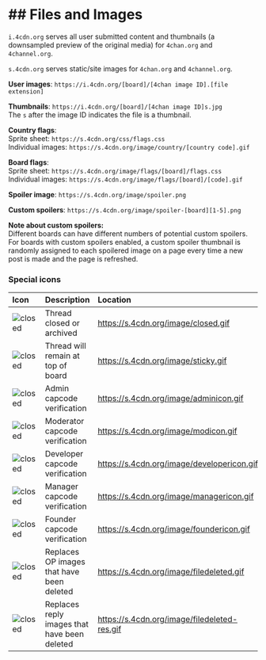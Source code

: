 # ## Files and Images ##

`i.4cdn.org` serves all user submitted content and thumbnails (a downsampled preview of the original media) for `4chan.org` and `4channel.org`.

`s.4cdn.org` serves static/site images for `4chan.org` and `4channel.org`.

**User images**: `https://i.4cdn.org/[board]/[4chan image ID].[file extension]`  

**Thumbnails**: `https://i.4cdn.org/[board]/[4chan image ID]s.jpg`  
The `s` after the image ID indicates the file is a thumbnail.

**Country flags**:  
Sprite sheet: `https://s.4cdn.org/css/flags.css`  
Individual images: `https://s.4cdn.org/image/country/[country code].gif`

**Board flags**:  
Sprite sheet: `https://s.4cdn.org/image/flags/[board]/flags.css`  
Individual images: `https://s.4cdn.org/image/flags/[board]/[code].gif`

**Spoiler image**: `https://s.4cdn.org/image/spoiler.png`

**Custom spoilers**: `https://s.4cdn.org/image/spoiler-[board][1-5].png`

**Note about custom spoilers:**  
Different boards can have different numbers of potential custom spoilers. For boards with custom spoilers enabled, a custom spoiler thumbnail is randomly assigned to each spoilered image on a page every time a new post is made and the page is refreshed.

### Special icons ###

| **Icon** | **Description** | **Location**|
|:---------|:----------------|:------------|
|![closed](<https://s.4cdn.org/image/closed.gif>)|Thread closed or archived| https://s.4cdn.org/image/closed.gif   |
|![closed](<https://s.4cdn.org/image/sticky.gif>)|Thread will remain at top of board| https://s.4cdn.org/image/sticky.gif   |
|![closed](<https://s.4cdn.org/image/adminicon.gif>)|Admin capcode verification| https://s.4cdn.org/image/adminicon.gif   |
|![closed](<https://s.4cdn.org/image/modicon.gif>)|Moderator capcode verification| https://s.4cdn.org/image/modicon.gif   |
|![closed](<https://s.4cdn.org/image/developericon.gif>)|Developer capcode verification| https://s.4cdn.org/image/developericon.gif   |
|![closed](<https://s.4cdn.org/image/managericon.gif>)|Manager capcode verification| https://s.4cdn.org/image/managericon.gif   |
|![closed](<https://s.4cdn.org/image/foundericon.gif>)|Founder capcode verification| https://s.4cdn.org/image/foundericon.gif   |
|![closed](<https://s.4cdn.org/image/filedeleted.gif>)|Replaces OP images that have been deleted| https://s.4cdn.org/image/filedeleted.gif   |
|![closed](<https://s.4cdn.org/image/filedeleted-res.gif>)|Replaces reply images that have been deleted| https://s.4cdn.org/image/filedeleted-res.gif   |  

